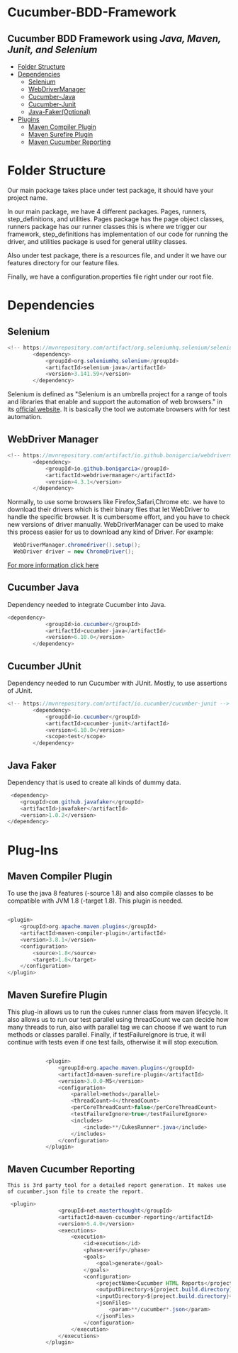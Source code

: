 Cucumber-BDD-Framework
======
Cucumber BDD Framework using *Java, Maven, Junit, and Selenium*
-----
* [Folder Structure](#Folder-Structure) 
* [Dependencies](#Dependencies)
  * [Selenium](#Selenium)
  * [WebDriverManager](#WebDriver-Manager)
  * [Cucumber-Java](#Cucumber-Java)
  * [Cucumber-Junit](#Cucumber-JUnit)
  * [Java-Faker(Optional)](#Java-Faker)
* [Plugins](#Plug-Ins)  
  * [Maven Compiler Plugin](#Maven-Compiler-Plugin)
  * [Maven Surefire Plugin](#Maven-Surefire-Plugin)
  * [Maven Cucumber Reporting](#Maven-Cucumber-Reporting)
  
  
Folder Structure
===
Our main package takes place under test package, it should have your project name. 

  In our main package, we have 4 different packages. Pages, runners, step_definitions,
and utilities. Pages package has the page object classes, runners package has our runner classes this is where
we trigger our framework, step_definitions has implementation of our code for running the driver,
and utilities package is used for general utility classes.
    
Also under test package, there is a resources file, and under it we have our features directory for our feature files.

Finally, we have a configuration.properties file right under our root file.

Dependencies
====
Selenium
---
```java
<!-- https://mvnrepository.com/artifact/org.seleniumhq.selenium/selenium-java -->
        <dependency>
            <groupId>org.seleniumhq.selenium</groupId>
            <artifactId>selenium-java</artifactId>
            <version>3.141.59</version>
        </dependency>
```
  Selenium is defined as "Selenium is an umbrella project for a range of tools and libraries that enable and support the automation of web browsers." in its [official 
website](https://www.selenium.dev/documentation/en/). It is basically the tool we automate browsers with for test automation.

WebDriver Manager
---
```java
<!-- https://mvnrepository.com/artifact/io.github.bonigarcia/webdrivermanager -->
        <dependency>
            <groupId>io.github.bonigarcia</groupId>
            <artifactId>webdrivermanager</artifactId>
            <version>4.3.1</version>
        </dependency>
```

Normally, to use some browsers like Firefox,Safari,Chrome etc. we have to download their drivers which is 
their binary files that let WebDriver to handle the specific browser. It is cumbersome effort, and you have
to check new versions of driver manually. WebDriverManager can be used to make this process easier for us to
download any kind of Driver. For example:
```java
  WebDriverManager.chromedriver().setup();
  WebDriver driver = new ChromeDriver();
```
[For more information click here](https://github.com/bonigarcia/webdrivermanager)

Cucumber Java
---
  Dependency needed to integrate Cucumber into Java.
```java
<dependency>
            <groupId>io.cucumber</groupId>
            <artifactId>cucumber-java</artifactId>
            <version>6.10.0</version>
        </dependency>
```
Cucumber JUnit
---
  Dependency needed to run Cucumber with JUnit. Mostly, to
use assertions of JUnit.
```java
<!-- https://mvnrepository.com/artifact/io.cucumber/cucumber-junit -->
        <dependency>
            <groupId>io.cucumber</groupId>
            <artifactId>cucumber-junit</artifactId>
            <version>6.10.0</version>
            <scope>test</scope>
        </dependency>
```

Java Faker
---
  Dependency that is used to create all kinds of dummy data.

```java
 <dependency>
    <groupId>com.github.javafaker</groupId>
    <artifactId>javafaker</artifactId>
    <version>1.0.2</version>
</dependency>
```

Plug-Ins
===

Maven Compiler Plugin
---
  To use the java 8 features (-source 1.8) and also compile classes to be compatible with JVM 1.8 (-target 1.8).
This plugin is needed.
```java

<plugin>
    <groupId>org.apache.maven.plugins</groupId>
    <artifactId>maven-compiler-plugin</artifactId>
    <version>3.8.1</version>
    <configuration>
        <source>1.8</source>
        <target>1.8</target>
    </configuration>
</plugin>

```

Maven Surefire Plugin
---
  This plug-in allows us to run the cukes runner class from maven lifecycle. It also allows us to run our test parallel
using threadCount we can decide how many threads to run, also with parallel tag we can choose if we want to run methods or classes
parallel. Finally, if testFailureIgnore is true, it will continue with tests even if one test fails, otherwise
it will stop execution.
```java

            <plugin>
                <groupId>org.apache.maven.plugins</groupId>
                <artifactId>maven-surefire-plugin</artifactId>
                <version>3.0.0-M5</version>
                <configuration>
                    <parallel>methods</parallel>
                    <threadCount>4</threadCount>
                    <perCoreThreadCount>false</perCoreThreadCount>
                    <testFailureIgnore>true</testFailureIgnore>
                    <includes>
                        <include>**/CukesRunner*.java</include>
                    </includes>
                </configuration>
            </plugin>
```

Maven Cucumber Reporting
---
    This is 3rd party tool for a detailed report generation. It makes use of cucumber.json file to create the report.
```java
 <plugin>
                <groupId>net.masterthought</groupId>
                <artifactId>maven-cucumber-reporting</artifactId>
                <version>5.4.0</version>
                <executions>
                    <execution>
                        <id>execution</id>
                        <phase>verify</phase>
                        <goals>
                            <goal>generate</goal>
                        </goals>
                        <configuration>
                            <projectName>Cucumber HTML Reports</projectName>
                            <outputDirectory>${project.build.directory}</outputDirectory>
                            <inputDirectory>${project.build.directory}</inputDirectory>
                            <jsonFiles>
                                <param>**/cucumber*.json</param>
                            </jsonFiles>
                        </configuration>
                    </execution>
                </executions>
            </plugin>



```









